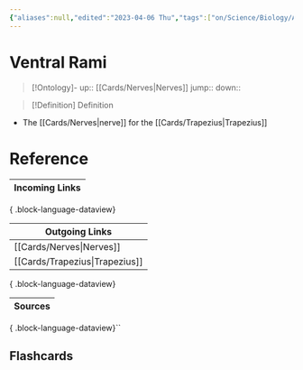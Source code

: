 ```yaml
---
{"aliases":null,"edited":"2023-04-06 Thu","tags":["on/Science/Biology/Anatomy"],"date created":"2023-03-11 Sat","dg-publish":true,"permalink":"/cards/ventral-rami/","dgPassFrontmatter":true}
---
```


# Ventral Rami

> [!Ontology]-
> up:: [[Cards/Nerves\|Nerves]]
> jump::
> down:: 

> [!Definition] Definition

- The [[Cards/Nerves\|nerve]] for the [[Cards/Trapezius\|Trapezius]]

# Reference

| Incoming Links |
| -------------- |

{ .block-language-dataview}

| Outgoing Links                    |
| --------------------------------- |
| [[Cards/Nerves\|Nerves]]       |
| [[Cards/Trapezius\|Trapezius]] |

{ .block-language-dataview}

| Sources |
| ------- |

{ .block-language-dataview}``

## Flashcards